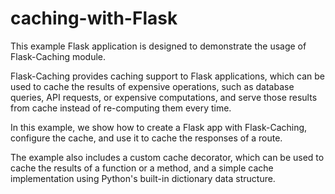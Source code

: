 # caching-with-Flask
This example Flask application is designed to demonstrate the usage of Flask-Caching module.

Flask-Caching provides caching support to Flask applications, which can be used to cache the results of expensive operations, such as database queries, API requests, or expensive computations, and serve those results from cache instead of re-computing them every time.

In this example, we show how to create a Flask app with Flask-Caching, configure the cache, and use it to cache the responses of a route.

The example also includes a custom cache decorator, which can be used to cache the results of a function or a method, and a simple cache implementation using Python's built-in dictionary data structure.
